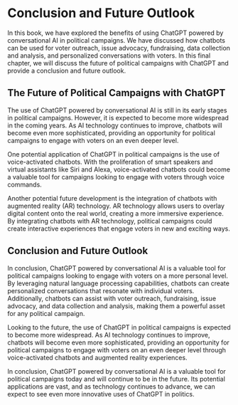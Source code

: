 Conclusion and Future Outlook
====================================================================================

In this book, we have explored the benefits of using ChatGPT powered by conversational AI in political campaigns. We have discussed how chatbots can be used for voter outreach, issue advocacy, fundraising, data collection and analysis, and personalized conversations with voters. In this final chapter, we will discuss the future of political campaigns with ChatGPT and provide a conclusion and future outlook.

The Future of Political Campaigns with ChatGPT
----------------------------------------------

The use of ChatGPT powered by conversational AI is still in its early stages in political campaigns. However, it is expected to become more widespread in the coming years. As AI technology continues to improve, chatbots will become even more sophisticated, providing an opportunity for political campaigns to engage with voters on an even deeper level.

One potential application of ChatGPT in political campaigns is the use of voice-activated chatbots. With the proliferation of smart speakers and virtual assistants like Siri and Alexa, voice-activated chatbots could become a valuable tool for campaigns looking to engage with voters through voice commands.

Another potential future development is the integration of chatbots with augmented reality (AR) technology. AR technology allows users to overlay digital content onto the real world, creating a more immersive experience. By integrating chatbots with AR technology, political campaigns could create interactive experiences that engage voters in new and exciting ways.

Conclusion and Future Outlook
-----------------------------

In conclusion, ChatGPT powered by conversational AI is a valuable tool for political campaigns looking to engage with voters on a more personal level. By leveraging natural language processing capabilities, chatbots can create personalized conversations that resonate with individual voters. Additionally, chatbots can assist with voter outreach, fundraising, issue advocacy, and data collection and analysis, making them a powerful asset for any political campaign.

Looking to the future, the use of ChatGPT in political campaigns is expected to become more widespread. As AI technology continues to improve, chatbots will become even more sophisticated, providing an opportunity for political campaigns to engage with voters on an even deeper level through voice-activated chatbots and augmented reality experiences.

In conclusion, ChatGPT powered by conversational AI is a valuable tool for political campaigns today and will continue to be in the future. Its potential applications are vast, and as technology continues to advance, we can expect to see even more innovative uses of ChatGPT in politics.
